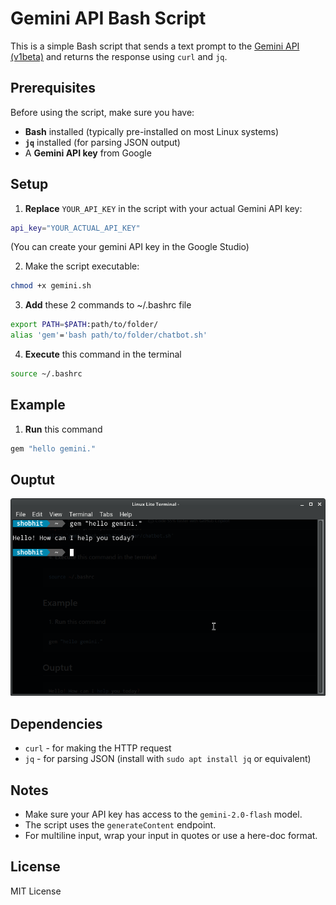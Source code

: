# Gemini API Bash Script

This is a simple Bash script that sends a text prompt to the [Gemini API (v1beta)](https://ai.google.dev/gemini-api/docs/get-started) and returns the response using `curl` and `jq`.

## Prerequisites

Before using the script, make sure you have:

- **Bash** installed (typically pre-installed on most Linux systems)
- **`jq`** installed (for parsing JSON output)
- A **Gemini API key** from Google

## Setup

1. **Replace** `YOUR_API_KEY` in the script with your actual Gemini API key:

```bash
api_key="YOUR_ACTUAL_API_KEY"
```
(You can create your gemini API key in the Google Studio)

2. Make the script executable:

```bash
chmod +x gemini.sh
```

3. **Add** these 2 commands to ~/.bashrc file

```bash
export PATH=$PATH:path/to/folder/
alias 'gem'='bash path/to/folder/chatbot.sh'
```

4. **Execute** this command in the terminal

```bash
source ~/.bashrc
```

## Example

1. **Run** this command

```bash
gem "hello gemini."
```
## Ouptut

![can't display screenshot](https://github.com/Shobhit043/Gemini_in_terminal/blob/main/Screenshot_2025-05-25_00-38-33.png)<br>

## Dependencies

- `curl` - for making the HTTP request
- `jq` - for parsing JSON (install with `sudo apt install jq` or equivalent)

## Notes

- Make sure your API key has access to the `gemini-2.0-flash` model.
- The script uses the `generateContent` endpoint.
- For multiline input, wrap your input in quotes or use a here-doc format.

## License

MIT License
